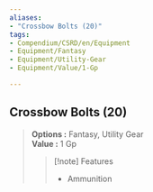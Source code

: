 ```yaml
---
aliases:
- "Crossbow Bolts (20)"
tags:
- Compendium/CSRD/en/Equipment
- Equipment/Fantasy
- Equipment/Utility-Gear
- Equipment/Value/1-Gp

---
```


  
## Crossbow Bolts (20)  
  
>  
> **Options :** Fantasy, Utility Gear  
> **Value :** 1 Gp  
>>[!note] Features  
>> - Ammunition